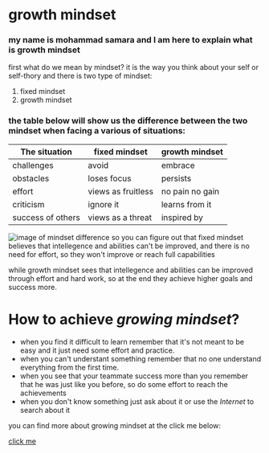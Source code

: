 # growth mindset
### my name is mohammad samara and I am here to explain what is **growth mindset**
first what do we mean by mindset?
it is the way you think about your self or self-thory and there is two type of mindset:
1. fixed mindset
2. growth mindset
### the table below will show us the difference between the two mindset when facing a various of situations:

The situation | fixed mindset | growth mindset
--------------|---------------|---------------
challenges | avoid | embrace
obstacles | loses focus | persists
effort | views as fruitless | no pain no gain
criticism | ignore it | learns from it
success of others | views as a threat | inspired by |

![image of mindset difference](https://live.staticflickr.com/256/19751739181_ee9f90344a_b.jpg)
so you can figure out that fixed mindset believes that intellegence and abilities can't be improved, and there is no need for effort, so they won't improve or reach full capabilities

while growth mindset sees that intellegence and abilities can be improved through effort and hard work, so at the end they achieve higher goals and success more.

# How to achieve *growing mindset*?
* when you find it difficult to learn remember that it's not meant to be easy and it just need some effort and practice.
* when you can't understant something remember that no one understand everything from the first time.
* when you see that your teammate success more than you remember that he was just like you before, so do some effort to reach the achievements
* when you don't know something just ask about it or use the *Internet* to search about it

you can find more about growing mindset at the click me below:

[click me](https://fs.blog/2015/03/carol-dweck-mindset/)

